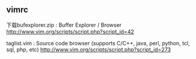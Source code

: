 ## vimrc

下载bufexplorer.zip : Buffer Explorer / Browser 
http://www.vim.org/scripts/script.php?script_id=42

 taglist.vim : Source code browser (supports C/C++, java, perl, python, tcl, sql, php, etc) 
 http://www.vim.org/scripts/script.php?script_id=273
 
 
